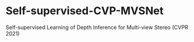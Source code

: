 # Self-supervised-CVP-MVSNet
Self-supervised Learning of Depth Inference for Multi-view Stereo (CVPR 2021)
